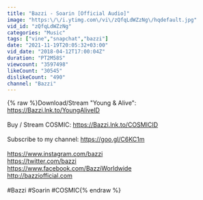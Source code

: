 ```yaml
---
title: "Bazzi - Soarin [Official Audio]"
image: "https:\/\/i.ytimg.com\/vi\/zQfqLdWZzNg\/hqdefault.jpg"
vid_id: "zQfqLdWZzNg"
categories: "Music"
tags: ["vine","snapchat","bazzi"]
date: "2021-11-19T20:05:32+03:00"
vid_date: "2018-04-12T17:00:04Z"
duration: "PT2M58S"
viewcount: "3597498"
likeCount: "30545"
dislikeCount: "490"
channel: "Bazzi"
---
```

{% raw %}Download/Stream &quot;Young &amp; Alive&quot;: <a rel="nofollow" target="blank" href="https://Bazzi.lnk.to/YoungAliveID">https://Bazzi.lnk.to/YoungAliveID</a><br /><br />Buy / Stream COSMIC: <a rel="nofollow" target="blank" href="https://Bazzi.lnk.to/COSMICID">https://Bazzi.lnk.to/COSMICID</a><br /><br />Subscribe to my channel: <a rel="nofollow" target="blank" href="https://goo.gl/C6KC1m">https://goo.gl/C6KC1m</a><br /><br /><a rel="nofollow" target="blank" href="https://www.instagram.com/bazzi">https://www.instagram.com/bazzi</a><br /><a rel="nofollow" target="blank" href="https://twitter.com/bazzi">https://twitter.com/bazzi</a><br /><a rel="nofollow" target="blank" href="https://www.facebook.com/BazziWorldwide">https://www.facebook.com/BazziWorldwide</a><br /><a rel="nofollow" target="blank" href="http://bazziofficial.com">http://bazziofficial.com</a><br /><br />#Bazzi #Soarin #COSMIC{% endraw %}
